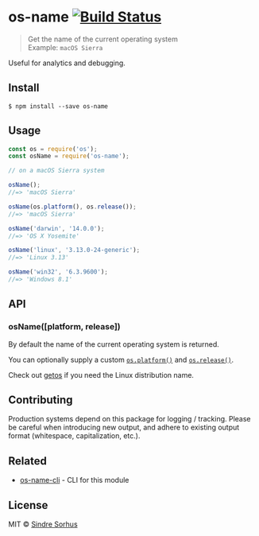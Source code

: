 # os-name [![Build Status](https://travis-ci.org/sindresorhus/os-name.svg?branch=master)](https://travis-ci.org/sindresorhus/os-name)

> Get the name of the current operating system<br>
> Example: `macOS Sierra`

Useful for analytics and debugging.


## Install

```
$ npm install --save os-name
```


## Usage

```js
const os = require('os');
const osName = require('os-name');

// on a macOS Sierra system

osName();
//=> 'macOS Sierra'

osName(os.platform(), os.release());
//=> 'macOS Sierra'

osName('darwin', '14.0.0');
//=> 'OS X Yosemite'

osName('linux', '3.13.0-24-generic');
//=> 'Linux 3.13'

osName('win32', '6.3.9600');
//=> 'Windows 8.1'
```


## API

### osName([platform, release])

By default the name of the current operating system is returned.

You can optionally supply a custom [`os.platform()`](http://nodejs.org/api/os.html#os_os_platform) and [`os.release()`](http://nodejs.org/api/os.html#os_os_release).

Check out [getos](https://github.com/wblankenship/getos) if you need the Linux distribution name.


## Contributing

Production systems depend on this package for logging / tracking. Please be careful when introducing new output, and adhere to existing output format (whitespace, capitalization, etc.).


## Related

- [os-name-cli](https://github.com/sindresorhus/os-name-cli) - CLI for this module


## License

MIT © [Sindre Sorhus](https://sindresorhus.com)
